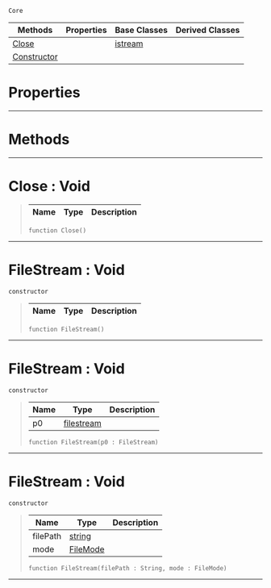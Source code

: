  `Core`

|Methods|Properties|Base Classes|Derived Classes|
|---|---|---|---|
|[ Close](https://github.com/ZilchEngine/ZilchDocs/blob/master/code_reference/nada_base_types/filestream.markdown#close-void)| |[istream](https://github.com/ZilchEngine/ZilchDocs/blob/master/code_reference/nada_base_types/istream.markdown)| |
|[ Constructor](https://github.com/ZilchEngine/ZilchDocs/blob/master/code_reference/nada_base_types/filestream.markdown#filestream-void)| | | |


 #  Properties


---  
 #  Methods


---  
 #  Close : Void

> 
> |Name|Type|Description|
> |---|---|---|
> ``` lang=cpp, name=Nada
> function Close()
> ``` 


---  
 #  FileStream : Void

 `constructor`

> 
> |Name|Type|Description|
> |---|---|---|
> ``` lang=cpp, name=Nada
> function FileStream()
> ``` 


---  
 #  FileStream : Void

 `constructor`

> 
> |Name|Type|Description|
> |---|---|---|
> |p0|[filestream](https://github.com/ZilchEngine/ZilchDocs/blob/master/code_reference/nada_base_types/filestream.markdown)| |
> ``` lang=cpp, name=Nada
> function FileStream(p0 : FileStream)
> ``` 


---  
 #  FileStream : Void

 `constructor`

> 
> |Name|Type|Description|
> |---|---|---|
> |filePath|[string](https://github.com/ZilchEngine/ZilchDocs/blob/master/code_reference/nada_base_types/string.markdown)| |
> |mode|[FileMode](https://github.com/ZilchEngine/ZilchDocs/blob/master/code_reference/flags_reference.markdown#filemode)| |
> ``` lang=cpp, name=Nada
> function FileStream(filePath : String, mode : FileMode)
> ``` 


---  
 

 